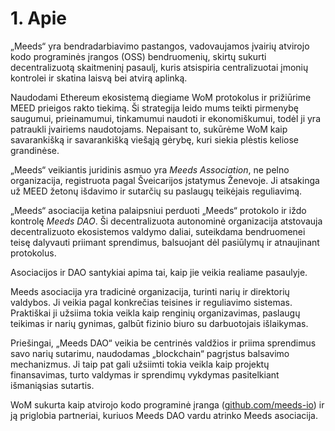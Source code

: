 
# 1. Apie

„Meeds“ yra bendradarbiavimo pastangos, vadovaujamos įvairių atvirojo kodo programinės įrangos (OSS) bendruomenių, skirtų sukurti decentralizuotą skaitmeninį pasaulį, kuris atsispiria centralizuotai įmonių kontrolei ir skatina laisvą bei atvirą aplinką.

Naudodami Ethereum ekosistemą diegiame WoM protokolus ir prižiūrime MEED prieigos rakto tiekimą. Ši strategija leido mums teikti pirmenybę saugumui, prieinamumui, tinkamumui naudoti ir ekonomiškumui, todėl ji yra patraukli įvairiems naudotojams. Nepaisant to, sukūrėme WoM kaip savarankišką ir savarankišką viešąją gėrybę, kuri siekia plėstis keliose grandinėse.

„Meeds“ veikiantis juridinis asmuo yra _Meeds Association_, ne pelno organizacija, registruota pagal Šveicarijos įstatymus Ženevoje. Ji atsakinga už MEED žetonų išdavimo ir sutarčių su paslaugų teikėjais reguliavimą.

„Meeds“ asociacija ketina palaipsniui perduoti „Meeds“ protokolo ir iždo kontrolę _Meeds DAO_. Ši decentralizuota autonominė organizacija atstovauja decentralizuoto ekosistemos valdymo daliai, suteikdama bendruomenei teisę dalyvauti priimant sprendimus, balsuojant dėl pasiūlymų ir atnaujinant protokolus.

Asociacijos ir DAO santykiai apima tai, kaip jie veikia realiame pasaulyje.

Meeds asociacija yra tradicinė organizacija, turinti narių ir direktorių valdybos. Ji veikia pagal konkrečias teisines ir reguliavimo sistemas. Praktiškai ji užsiima tokia veikla kaip renginių organizavimas, paslaugų teikimas ir narių gynimas, galbūt fizinio biuro su darbuotojais išlaikymas.

Priešingai, „Meeds DAO“ veikia be centrinės valdžios ir priima sprendimus savo narių sutarimu, naudodamas „blockchain“ pagrįstus balsavimo mechanizmus. Ji taip pat gali užsiimti tokia veikla kaip projektų finansavimas, turto valdymas ir sprendimų vykdymas pasitelkiant išmaniąsias sutartis.

WoM sukurta kaip atvirojo kodo programinė įranga ([github.com/meeds-io](https://github.com/meeds-io)) ir ją priglobia partneriai, kuriuos Meeds DAO vardu atrinko Meeds asociacija.

